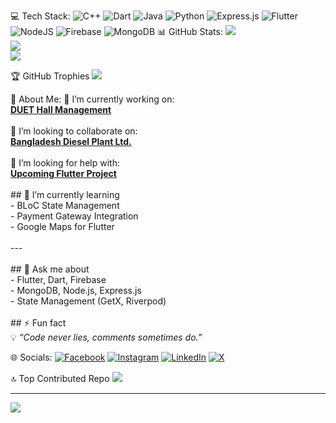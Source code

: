 
💻 Tech Stack:
![C++](https://img.shields.io/badge/c++-%2300599C.svg?style=for-the-badge&logo=c%2B%2B&logoColor=white) ![Dart](https://img.shields.io/badge/dart-%230175C2.svg?style=for-the-badge&logo=dart&logoColor=white) ![Java](https://img.shields.io/badge/java-%23ED8B00.svg?style=for-the-badge&logo=openjdk&logoColor=white) ![Python](https://img.shields.io/badge/python-3670A0?style=for-the-badge&logo=python&logoColor=ffdd54) ![Express.js](https://img.shields.io/badge/express.js-%23404d59.svg?style=for-the-badge&logo=express&logoColor=%2361DAFB) ![Flutter](https://img.shields.io/badge/Flutter-%2302569B.svg?style=for-the-badge&logo=Flutter&logoColor=white) ![NodeJS](https://img.shields.io/badge/node.js-6DA55F?style=for-the-badge&logo=node.js&logoColor=white) ![Firebase](https://img.shields.io/badge/firebase-a08021?style=for-the-badge&logo=firebase&logoColor=ffcd34) ![MongoDB](https://img.shields.io/badge/MongoDB-%234ea94b.svg?style=for-the-badge&logo=mongodb&logoColor=white)
📊 GitHub Stats:
![](https://github-readme-stats.vercel.app/api?username=devwork-dotcom&theme=aura&hide_border=false&include_all_commits=false&count_private=false)<br/>
![](https://nirzak-streak-stats.vercel.app/?user=devwork-dotcom&theme=aura&hide_border=false)<br/>
![](https://github-readme-stats.vercel.app/api/top-langs/?username=devwork-dotcom&theme=aura&hide_border=false&include_all_commits=false&count_private=false&layout=compact)

🏆 GitHub Trophies
![](https://github-profile-trophy.vercel.app/?username=devwork-dotcom&theme=radical&no-frame=false&no-bg=true&margin-w=4)

💫 About Me:
🔭 I’m currently working on:  <br>[**DUET Hall Management**](https://github.com/devwork-dotcom/duet-hall-management)  <br><br>👯 I’m looking to collaborate on:  <br>[**Bangladesh Diesel Plant Ltd.**](https://github.com/devwork-dotcom/bdpl-project)  <br><br>🤝 I’m looking for help with:  <br>[**Upcoming Flutter Project**](https://github.com/devwork-dotcom/flutter-help-project)  <br><br>## 🌱 I’m currently learning  <br>- BLoC State Management  <br>- Payment Gateway Integration  <br>- Google Maps for Flutter  <br><br>---<br><br>## 💬 Ask me about  <br>- Flutter, Dart, Firebase  <br>- MongoDB, Node.js, Express.js  <br>- State Management (GetX, Riverpod)<br><br>## ⚡ Fun fact  <br>💡 _“Code never lies, comments sometimes do.”_  


 🌐 Socials:
[![Facebook](https://img.shields.io/badge/Facebook-%231877F2.svg?logo=Facebook&logoColor=white)](https://facebook.com/https://www.facebook.com/share/1BT8Z1iJQx/) [![Instagram](https://img.shields.io/badge/Instagram-%23E4405F.svg?logo=Instagram&logoColor=white)](https://instagram.com/https://www.instagram.com/shamim01703485411?igsh=ZXhrb3Rna2Jtbmg3) [![LinkedIn](https://img.shields.io/badge/LinkedIn-%230077B5.svg?logo=linkedin&logoColor=white)](https://linkedin.com/in/https://www.linkedin.com/in/md-shamim-hosen-212270373?utm_source=share&utm_campaign=share_via&utm_content=profile&utm_medium=android_app) [![X](https://img.shields.io/badge/X-black.svg?logo=X&logoColor=white)](https://x.com/https://x.com/ShamimHass64596?t=J0PWw3TkjnM-ObbHBz7WKQ&s=09) 

🔝 Top Contributed Repo
![](https://github-contributor-stats.vercel.app/api?username=devwork-dotcom&limit=5&theme=dark&combine_all_yearly_contributions=true)

---
[![](https://visitcount.itsvg.in/api?id=devwork-dotcom&icon=0&color=0)](https://visitcount.itsvg.in)

<!-- Proudly created with GPRM ( https://gprm.itsvg.in ) -->

